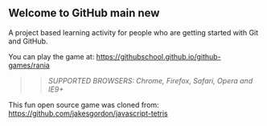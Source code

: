 ## Welcome to GitHub main new

A project based learning activity for people who are getting started with Git and GitHub.

You can play the game at: https://githubschool.github.io/github-games/rania

>> _*SUPPORTED BROWSERS*: Chrome, Firefox, Safari, Opera and IE9+_

This fun open source game was cloned from: https://github.com/jakesgordon/javascript-tetris
